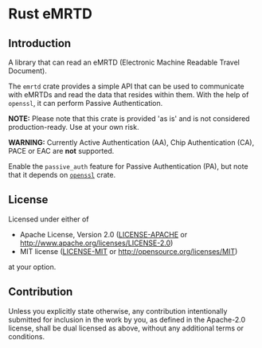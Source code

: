 # Rust eMRTD

## Introduction

A library that can read an eMRTD (Electronic Machine Readable Travel Document).

The `emrtd` crate provides a simple API that can be used to communicate with
eMRTDs and read the data that resides within them. With the help of `openssl`,
it can perform Passive Authentication.

**NOTE:**
Please note that this crate is provided 'as is' and is not considered production-ready. Use at your own risk.

**WARNING:**
Currently Active Authentication (AA), Chip Authentication (CA), PACE or EAC are **not** supported.

Enable the `passive_auth` feature for Passive Authentication (PA), but note that it depends on [`openssl`](https://docs.rs/openssl/latest/openssl/) crate.

## License

Licensed under either of

* Apache License, Version 2.0
  ([LICENSE-APACHE](LICENSE-APACHE) or http://www.apache.org/licenses/LICENSE-2.0)
* MIT license
  ([LICENSE-MIT](LICENSE-MIT) or http://opensource.org/licenses/MIT)

at your option.

## Contribution

Unless you explicitly state otherwise, any contribution intentionally submitted
for inclusion in the work by you, as defined in the Apache-2.0 license, shall be
dual licensed as above, without any additional terms or conditions.
